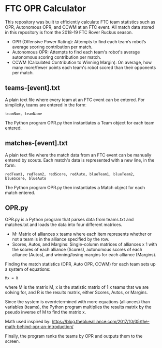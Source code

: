 # FTC OPR Calculator
This repository was built to efficiently calculate FTC team statistics such as OPR, Autonomous OPR, and CCWM at an FTC event. All match data stored in this repository is from the 2018-19 FTC Rover Ruckus season.

 * OPR (Offensive Power Rating): Attempts to find each team’s robot’s average scoring contribution per match.
 * Autonomous OPR: Attempts to find each team's robot's average autonomous scoring contribution per match.
 * CCWM (Calculated Contribution to Winning Margin): On average, how many more/fewer points each team's robot scored than their opponents per match.

## teams-[event].txt
A plain text file where every team at an FTC event can be entered. For simplicity, teams are entered in the form:
  
    teamNum, teamName

The Python program OPR.py then instantiates a Team object for each team entered.

## matches-[event].txt
A plain text file where the match data from an FTC event can be manually entered by scouts. Each match's data is 
represented with a new line, in the form:
  
    redTeam1, redTeam2, redScore, redAuto, blueTeam1, blueTeam2, blueScore, blueAuto

The Python program OPR.py then instantiates a Match object for each match entered.

## OPR.py
OPR.py is a Python program that parses data from teams.txt and matches.txt and loads the data into four different matrices. 

 * M: Matrix of alliances x teams where each item represents whether or not a team is in the alliance specified by the row.
 * Scores, Autos, and Margins: Single-column matrices of alliances x 1 with the scores of each alliance (Scores), autonomous scores of each alliance (Autos), and winning/losing margins for each alliance (Margins).
 
Finding the match statistics (OPR, Auto OPR, CCWM) for each team sets up a system of equations:

    Mx = R

where M is the matrix M, x is the statistic matrix of 1 x teams that we are solving for, and R is the results matrix, either Scores, Autos, or Margins.

Since the system is overdetermined with more equations (alliances) than variables (teams), the Python program multiplies the results matrix by the pseudo inverse of M to find the matrix x.

Math used inspired by: https://blog.thebluealliance.com/2017/10/05/the-math-behind-opr-an-introduction/

Finally, the program ranks the teams by OPR and outputs them to the screen.
